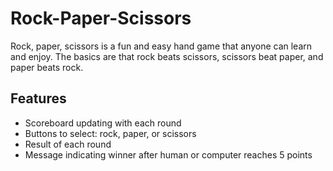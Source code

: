 # Rock-Paper-Scissors
Rock, paper, scissors is a fun and easy hand game that anyone can learn and enjoy. The basics are that rock beats scissors, scissors beat paper, and paper beats rock.

## Features
- Scoreboard updating with each round
- Buttons to select: rock, paper, or scissors
- Result of each round
- Message indicating winner after human or computer reaches 5 points

